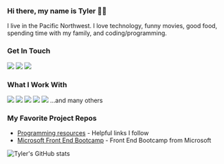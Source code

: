 ### Hi there, my name is Tyler 👨‍💻

I live in the Pacific Northwest. I love technology, funny movies, good food, spending time with my family, and coding/programming.

### Get In Touch
<a href="mailto:frogworks1@gmail.com"><img src="https://img.shields.io/badge/Gmail-D14836?style=for-the-badge&logo=gmail&logoColor=white"></a> <a href="https://www.linkedin.com/in/tylerdkelly/"><img src="https://img.shields.io/badge/LinkedIn-0077B5?style=for-the-badge&logo=linkedin&logoColor=white"></a> <a href="https://tylerkelly.tech/"><img src="https://img.shields.io/badge/portfolio-0A0A0A?style=for-the-badge&logo=dev.to&logoColor=white"></a> 

### What I Work With
<img src="https://img.shields.io/badge/JavaScript-F7DF1E?style=for-the-badge&logo=javascript&logoColor=black"> <img src="https://img.shields.io/badge/Node.js-43853D?style=for-the-badge&logo=node.js&logoColor=white"> <img src="https://img.shields.io/badge/HTML5-E34F26?style=for-the-badge&logo=html5&logoColor=white"> <img src="https://img.shields.io/badge/CSS3-1572B6?style=for-the-badge&logo=css3&logoColor=white"> <img src="https://img.shields.io/badge/React-20232A?style=for-the-badge&logo=react&logoColor=61DAFB"> 
...and many others

### My Favorite Project Repos
* <a href="https://github.com/frogworks1/Programming-Learning-Resources">Programming resources</a> - Helpful links I follow
* <a href="https://github.com/frogworks1/frontend-bootcamp">Microsoft Front End Bootcamp</a> - Front End Bootcamp from Microsoft

![Tyler's GitHub stats](https://github-readme-stats.vercel.app/api?username=frogworks1&show_icons=true&theme=dark)
